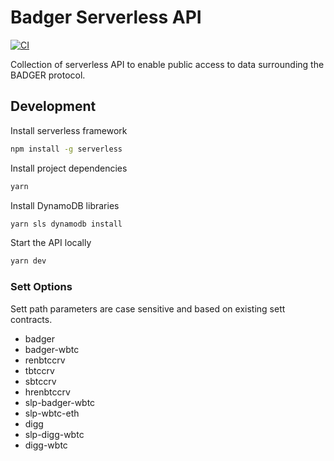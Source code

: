 # Badger Serverless API

[![CI](https://github.com/Badger-Finance/badger-api/actions/workflows/main.yml/badge.svg)](https://github.com/Badger-Finance/badger-api/actions/workflows/main.yml)

Collection of serverless API to enable public access to data surrounding the BADGER protocol.

## Development

Install serverless framework

```bash
npm install -g serverless
```

Install project dependencies

```bash
yarn
```

Install DynamoDB libraries

```bash
yarn sls dynamodb install
```

Start the API locally

```bash
yarn dev
```

### Sett Options 

Sett path parameters are case sensitive and based on existing sett contracts.

- badger
- badger-wbtc
- renbtccrv
- tbtccrv
- sbtccrv
- hrenbtccrv
- slp-badger-wbtc
- slp-wbtc-eth
- digg
- slp-digg-wbtc
- digg-wbtc
